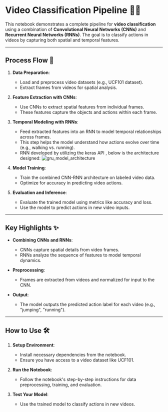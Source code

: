 # Video Classification Pipeline 🎥🤖

This notebook demonstrates a complete pipeline for **video classification** using a combination of **Convolutional Neural Networks (CNNs)** and **Recurrent Neural Networks (RNNs)**. The goal is to classify actions in videos by capturing both spatial and temporal features.

---

## Process Flow 🚀

1. **Data Preparation**:
   - Load and preprocess video datasets (e.g., UCF101 dataset).
   - Extract frames from videos for spatial analysis.
   
2. **Feature Extraction with CNNs**:
   - Use CNNs to extract spatial features from individual frames.
   - These features capture the objects and actions within each frame.

3. **Temporal Modeling with RNNs**:
   - Feed extracted features into an RNN to model temporal relationships across frames.
   - This step helps the model understand how actions evolve over time (e.g., walking vs. running).
   - RNN developed by utilizing the keras API , below is the architecture designed:
![gru_model_architecture](https://github.com/user-attachments/assets/8dfb9d4f-4ca6-4b78-a55b-275488cb27a8)


4. **Model Training**:
   - Train the combined CNN-RNN architecture on labeled video data.
   - Optimize for accuracy in predicting video actions.

5. **Evaluation and Inference**:
   - Evaluate the trained model using metrics like accuracy and loss.
   - Use the model to predict actions in new video inputs.

---

## Key Highlights ✨

- **Combining CNNs and RNNs**: 
  - CNNs capture spatial details from video frames.
  - RNNs analyze the sequence of features to model temporal dynamics.
  
- **Preprocessing**:
  - Frames are extracted from videos and normalized for input to the CNN.
  
- **Output**:
  - The model outputs the predicted action label for each video (e.g., "jumping", "running").

---

## How to Use 🛠️

1. **Setup Environment**:
   - Install necessary dependencies from the notebook.
   - Ensure you have access to a video dataset like UCF101.

2. **Run the Notebook**:
   - Follow the notebook's step-by-step instructions for data preprocessing, training, and evaluation.

3. **Test Your Model**:
   - Use the trained model to classify actions in new videos.

